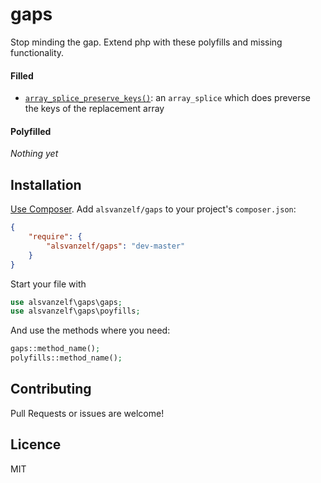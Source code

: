 # gaps

Stop minding the gap. Extend php with these polyfills and missing functionality.


#### Filled

- [`array_splice_preserve_keys()`](src/gaps.php#L7): an `array_splice` which does preverse the keys of the replacement array


#### Polyfilled

*Nothing yet*


## Installation

[Use Composer](http://getcomposer.org/). Add `alsvanzelf/gaps` to your project's `composer.json`:

```json
{
	"require": {
		"alsvanzelf/gaps": "dev-master"
	}
}
```

Start your file with

```php
use alsvanzelf\gaps\gaps;
use alsvanzelf\gaps\poyfills;
```

And use the methods where you need:

```php
gaps::method_name();
polyfills::method_name();
```


## Contributing

Pull Requests or issues are welcome!


## Licence

MIT
